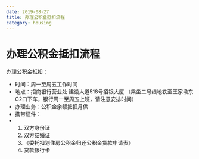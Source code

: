 ```yaml
---
date: 2019-08-27
title: 办理公积金抵扣流程
category: housing
---
```

# 办理公积金抵扣流程

办理公积金抵扣：

- 时间：周一至周五工作时间
- 地点：招商银行营业处  建设大道518号招银大厦 （乘坐二号线地铁至王家墩东C2口下车，银行周一至周五上班，请注意安排时间）
- 办理业务：公积金余额抵扣月供
- 携带证件：
- 1. 双方身份证
  2. 双方结婚证
  3. 《委托扣划住房公积金归还公积金贷款申请表》
  4. 贷款银行卡
